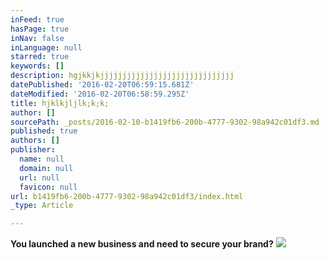 ```yaml
---
inFeed: true
hasPage: true
inNav: false
inLanguage: null
starred: true
keywords: []
description: hgjkkjkjjjjjjjjjjjjjjjjjjjjjjjjjjjjjj
datePublished: '2016-02-20T06:59:15.681Z'
dateModified: '2016-02-20T06:58:59.295Z'
title: hjklkjljlk;k;k;
author: []
sourcePath: _posts/2016-02-10-b1419fb6-200b-4777-9302-98a942c01df3.md
published: true
authors: []
publisher:
  name: null
  domain: null
  url: null
  favicon: null
url: b1419fb6-200b-4777-9302-98a942c01df3/index.html
_type: Article

---
```

**You launched a new business and need to secure your brand?**
![](https://the-grid-user-content.s3-us-west-2.amazonaws.com/1e891fda-8bbd-4d24-b8e2-1064dec36054.jpg)